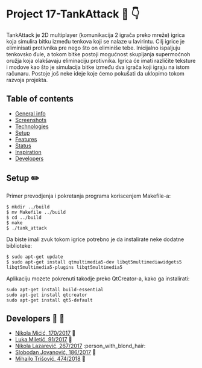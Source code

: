 # Project 17-TankAttack :memo: :point_down:	

TankAttack je 2D multiplayer (komunikacija 2 igrača preko mreže) igrica koja simulira bitku između tenkova koji se nalaze u lavirintu. Cilj igrice je eliminisati protivnika pre nego što on eliminiše tebe. Inicijalno ispaljuju tenkovsko đule, a tokom bitke postoji mogućnost skupljanja supermoćnoh oružja koja olakšavaju eliminaciju protivnika. Igrica će imati različite teksture i modove kao što je simulacija bitke između dva igrača koji igraju na istom računaru. Postoje još neke ideje koje ćemo pokušati da uklopimo tokom razvoja projekta. 

## Table of contents
* [General info](#general-info)
* [Screenshots](#screenshots)
* [Technologies](#technologies)
* [Setup](#setup)
* [Features](#features)
* [Status](#status)
* [Inspiration](#inspiration)
* [Developers](#developers)

## Setup :pencil2:
Primer prevodjenja i pokretanja programa koriscenjem Makefile-a:
``` 
$ mkdir ../build
$ mv Makefile ../build
$ cd ../build
$ make 
$ ./tank_attack
```
Da biste imali zvuk tokom igrice potrebno je da instalirate neke dodatne biblioteke:
```
$ sudo apt-get update
$ sudo apt-get install qtmultimedia5-dev libqt5multimediawidgets5 libqt5multimedia5-plugins libqt5multimedia5
```
Aplikaciju mozete pokrenuti takodje preko QtCreator-a, kako ga instalirati:
```
sudo apt-get install build-essential
sudo apt-get install qtcreator
sudo apt-get install qt5-default
```


## Developers :punch: :muscle:

- [Nikola Mićić, 170/2017](https://gitlab.com/nikolamicic) :boy:
- [Luka Miletić, 91/2017](https://gitlab.com/lukamileticc) :man:
- [Nikola Lazarević, 267/2017](https://gitlab.com/nikolalazarevic) :person_with_blond_hair:
- [Slobodan Jovanović, 186/2017](https://gitlab.com/Sloba98) :man_with_gua_pi_mao:
- [Mihailo Trišović, 474/2018](https://gitlab.com/mihailotrisovic) :baby:
